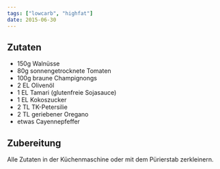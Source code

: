 ```yaml
---
tags: ["lowcarb", "highfat"]
date: 2015-06-30
---
```


## Zutaten
- 150g  Walnüsse
- 80g   sonnengetrocknete Tomaten
- 100g  braune Champignongs
- 2 EL  Olivenöl
- 1 EL  Tamari (glutenfreie Sojasauce)
- 1 EL  Kokoszucker
- 2 TL  TK-Petersilie
- 2 TL  geriebener Oregano
- etwas Cayennepfeffer

## Zubereitung
Alle Zutaten in der Küchenmaschine oder mit dem Pürierstab zerkleinern.
